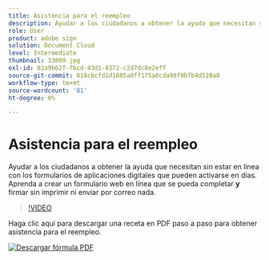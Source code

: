 ```yaml
---
title: Asistencia para el reempleo
description: Ayudar a los ciudadanos a obtener la ayuda que necesitan sin estar en línea con los formularios de aplicaciones digitales que pueden activarse en días
role: User
product: adobe sign
solution: Document Cloud
level: Intermediate
thumbnail: 33809.jpg
exl-id: 02a9b62f-fbcd-43d1-8372-c2d7dc8e2eff
source-git-commit: 018cbcfd1d1605a8ff175a0cda98f0bfb4d528a8
workflow-type: tm+mt
source-wordcount: '81'
ht-degree: 0%

---
```


# Asistencia para el reempleo

Ayudar a los ciudadanos a obtener la ayuda que necesitan sin estar en línea con los formularios de aplicaciones digitales que pueden activarse en días. Aprenda a crear un formulario web en línea que se pueda completar **y** firmar sin imprimir ni enviar por correo nada.

>[!VIDEO](https://video.tv.adobe.com/v/33809?hidetitle=true)

Haga clic aquí para descargar una receta en PDF paso a paso para obtener asistencia para el reempleo.

[![Descargar fórmula PDF](../assets/acrobat_PDF_96.png)](../assets/UseCaseRecipe-EN-CreatingWebForms-Reemployment.pdf)
